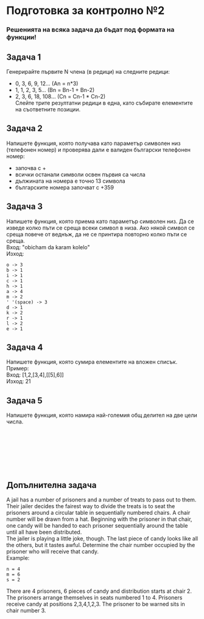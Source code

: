 # Подготовка за контролно №2

### Решенията на всяка задача да бъдат под формата на функции!

## Задача 1
Генерирайте първите N члена (в редици) на следните редици:
- 0, 3, 6, 9, 12... (An = n*3)
- 1, 1, 2, 3, 5... (Bn = Bn-1 + Bn-2)
- 2, 3, 6, 18, 108... (Cn = Cn-1 * Cn-2) <br>
Слейте трите резултатни редици в една, като събирате елементите на съответните позиции.

## Задача 2
Напишете функция, която получава като параметър символен низ (телефонен номер) и проверява дали е валиден български телефонен номер:
- започва с +
- всички останали символи освен първия са числа
- дължината на номера е точно 13 символа
- българските номера започват с +359



## Задача 3
Напишете функция, която приема като параметър символен низ. Да се изведе колко пъти се среща всеки символ в низа. Ако някой символ се среща повече от веднъж, да не се принтира повторно колко пъти се среща.<br>
Вход: "obicham da karam kolelo" <br>
Изход: 
```
o -> 3
b -> 1
i -> 1
c -> 1
h -> 1
a -> 4
m -> 2
' '(space) -> 3
d -> 1
k -> 2
r -> 1
l -> 2
e -> 1
```




## Задача 4
Напишете функция, която сумира елементите на вложен списък.<br>
Пример:<br>
Вход: [1,2,[3,4],[[5],6]]<br>
Изход: 21

## Задача 5
Напишете функция, която намира най-големия общ делител на две цели числа.



<br><br><br><br><br><br>

## Допълнителна задача

A jail has a number of prisoners and a number of treats to pass out to them. Their jailer decides the fairest way to divide the treats is to seat the prisoners around a circular table in sequentially numbered chairs. A chair number will be drawn from a hat. Beginning with the prisoner in that chair, one candy will be handed to each prisoner sequentially around the table until all have been distributed.
<br>
The jailer is playing a little joke, though. The last piece of candy looks like all the others, but it tastes awful. Determine the chair number occupied by the prisoner who will receive that candy.<br>
Example:
```
n = 4
m = 6
s = 2
```


There are 4 prisoners, 6 pieces of candy and distribution starts at chair 2. The prisoners arrange themselves in seats numbered 1 to 4. Prisoners receive candy at positions 2,3,4,1,2,3. The prisoner to be warned sits in chair number 3.
